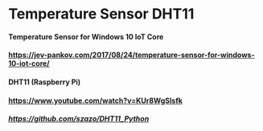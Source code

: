 # Temperature Sensor DHT11

#### Temperature Sensor for Windows 10 IoT Core
#### https://jev-pankov.com/2017/08/24/temperature-sensor-for-windows-10-iot-core/

#### DHT11 (Raspberry Pi)
#### https://www.youtube.com/watch?v=KUr8WgSIsfk
##### https://github.com/szazo/DHT11_Python
